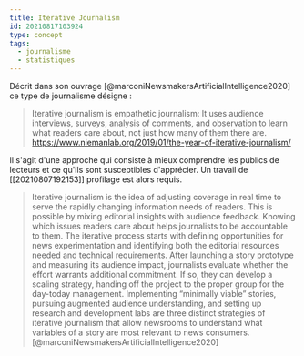 ```yaml
---
title: Iterative Journalism
id: 20210817103924
type: concept
tags:
  - journalisme
  - statistiques
---
```


Décrit dans son ouvrage  [@marconiNewsmakersArtificialIntelligence2020] ce type de journalisme désigne :
> Iterative journalism is empathetic journalism: It uses audience interviews, surveys, analysis of comments, and observation to learn what readers care about, not just how many of them there are. https://www.niemanlab.org/2019/01/the-year-of-iterative-journalism/

Il s'agit d'une approche qui consiste à mieux comprendre les publics de lecteurs et ce qu'ils sont susceptibles d'apprécier. Un travail de [[20210807192153]] profilage est alors requis.

> Iterative journalism is the idea of adjusting coverage in real time to serve the rapidly changing information needs of readers. This is possible by mixing editorial insights with audience feedback. Knowing which issues readers care about helps journalists to be accountable to them. The iterative process starts with defining opportunities for news experimentation and identifying both the editorial resources needed and technical requirements. After launching a story prototype and measuring its audience impact, journalists evaluate whether the effort warrants additional commitment. If so, they can develop a scaling strategy, handing off the project to the proper group for the day-today management. Implementing “minimally viable” stories, pursuing augmented audience understanding, and setting up research and development labs are three distinct strategies of iterative journalism that allow newsrooms to understand what variables of a story are most relevant to news consumers. [@marconiNewsmakersArtificialIntelligence2020]